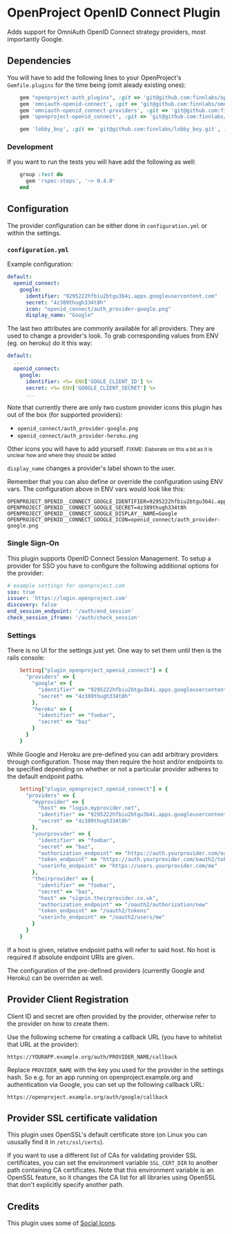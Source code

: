 # OpenProject OpenID Connect Plugin

Adds support for OmniAuth OpenID Connect strategy providers, most importantly Google.

## Dependencies

You will have to add the following lines to your OpenProject's `Gemfile.plugins` for the time being (omit aleady existing ones):
```ruby
    gem "openproject-auth_plugins", :git => 'git@github.com:finnlabs/openproject-auth_plugins', :branch => 'dev'
    gem 'omniauth-openid-connect', :git => 'git@github.com:finnlabs/omniauth-openid-connect.git', :branch => 'dev'
    gem 'omniauth-openid_connect-providers', :git => 'git@github.com:finnlabs/omniauth-openid_connect-providers.git', :branch => 'dev'
    gem 'openproject-openid_connect', :git => 'git@github.com:finnlabs/openproject-openid_connect.git', :branch => 'dev'

    gem 'lobby_boy', :git => 'git@github.com:finnlabs/lobby_boy.git', :branch => 'dev'
```

### Development

If you want to run the tests you will have add the following as well:
```ruby
    group :test do
  	  gem 'rspec-steps', '~> 0.4.0'
  	end
```

## Configuration

The provider configuration can be either done in `configuration.yml` or within the settings.

### `configuration.yml`

Example configuration:
```yaml
default:
  openid_connect:
    google:
      identifier: "9295222hfbiu2btgu3b4i.apps.googleusercontent.com"
      secret: "4z389thugh334t8h"
      icon: "openid_connect/auth_provider-google.png"
      display_name: "Google"
```
The last two attributes are commonly available for all providers. They are used to change a provider's look.
To grab corresponding values from ENV (eg. on heroku) do it this way:
```yaml
default:
  ...
  openid_connect:
    google:
      identifier: <%= ENV['GOGLE_CLIENT_ID'] %>
      secret: <%= ENV['GOOGLE_CLIENT_SECRET'] %>
      ...
```

Note that currently there are only two custom provider icons this plugin has out of the box (for supported providers):

* `openid_connect/auth_provider-google.png`
* `openid_connect/auth_provider-heroku.png`

Other icons you will have to add yourself. <small>FIXME: Elaborate on this a bit as it is unclear
how and where they should be added</small>

`display_name` changes a provider's label shown to the user.

Remember that you can also define or override the configuration using ENV vars.
The configuration above in ENV vars would look like this:

```
OPENPROJECT_OPENID__CONNECT_GOOGLE_IDENTIFIER=9295222hfbiu2btgu3b4i.apps.googleusercontent.com
OPENPROJECT_OPENID__CONNECT_GOOGLE_SECRET=4z389thugh334t8h
OPENPROJECT_OPENID__CONNECT_GOOGLE_DISPLAY__NAME=Google
OPENPROJECT_OPENID__CONNECT_GOOGLE_ICON=openid_connect/auth_provider-google.png
```

### Single Sign-On

This plugin supports OpenID Connect Session Management. To setup a provider for SSO
you have to configure the following additional options for the provider:

```yaml
# example settings for openproject.com
sso: true
issuer: 'https://login.openproject.com'
discovery: false
end_session_endpoint: '/auth/end_session'
check_session_iframe: '/auth/check_session'
```

### Settings

There is no UI for the settings just yet. One way to set them until then is the rails console:
```ruby
    Setting["plugin_openproject_openid_connect"] = {
      "providers" => {
        "google" => {
          "identifier" => "9295222hfbiu2btgu3b4i.apps.googleusercontent.com",
          "secret" => "4z389thugh334t8h"
        },
        "heroku" => {
          "identifier" => "foobar",
          "secret" => "baz"
        }
      }
    }
```

While Google and Heroku are pre-defined you can add arbitrary providers through configuration.
Those may then require the host and/or endpoints to be specified depending on whether or not a particular provider adheres to the default endpoint paths.
```ruby
    Setting["plugin_openproject_openid_connect"] = {
      "providers" => {
        "myprovider" => {
          "host" => "login.myprovider.net",
          "identifier" => "9295222hfbiu2btgu3b4i.apps.googleusercontent.com",
          "secret" => "4z389thugh334t8h"
        },
        "yourprovider" => {
          "identifier" => "foobar",
          "secret" => "baz",
          "authorization_endpoint" => "https://auth.yourprovider.com/oauth2/authorize"
  		  "token_endpoint" => "https://auth.yourprovider.com/oauth2/token?api-version=1.0"
  		  "userinfo_endpoint" => "https://users.yourprovider.com/me"
        },
        "theirprovider" => {
          "identifier" => "foobar",
          "secret" => "baz",
          "host" => "signin.theirprovider.co.uk",
          "authorization_endpoint" => "/oauth2/authorization/new"
  		  "token_endpoint" => "/oauth2/tokens"
  		  "userinfo_endpoint" => "/oauth2/users/me"
        }
      }
    }
```

If a host is given, relative endpoint paths will refer to said host.
No host is required if absolute endpoint URIs are given.

The configuration of the pre-defined providers (currently Google and Heroku) can be overriden as well.

## Provider Client Registration

Client ID and secret are often provided by the provider, otherwise refer to the provider on how to create them.

Use the following scheme for creating a callback URL (you have to whitelist that URL at the provider):

    https://YOURAPP.example.org/auth/PROVIDER_NAME/callback

Replace `PROVIDER_NAME` with the key you used for the provider in the settings hash. So e.g. for an app running on openproject.example.org and authentication via Google, you can set up the following callback URL:

    https://openproject.example.org/auth/google/callback

## Provider SSL certificate validation

This plugin uses OpenSSL's default certificate store (on Linux you can ususally find it in `/etc/ssl/certs`).

If you want to use a different list of CAs for validating provider SSL certificates, you can set the environment variable `SSL_CERT_DIR` to another path containing CA certificates. Note that this environment variable is an OpenSSL feature, so it changes the CA list for all libraries using OpenSSL that don't explicitly specify another path.

## Credits

This plugin uses some of [Social Icons](https://github.com/yukoff/social-icons).
